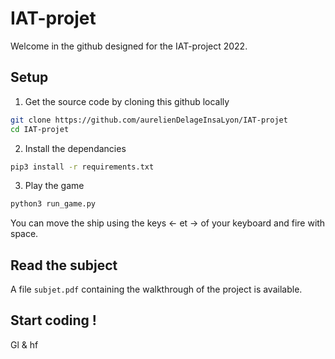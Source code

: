 # IAT-projet
Welcome in the github designed for the IAT-project 2022.

## Setup

1. Get the source code by cloning this github locally
```bash
git clone https://github.com/aurelienDelageInsaLyon/IAT-projet
cd IAT-projet
```

2. Install the dependancies
```bash
pip3 install -r requirements.txt
```

3. Play the game 
```bash
python3 run_game.py
```

You can move the ship using the keys ← et → of your keyboard and fire with space.

## Read the subject

A file `subjet.pdf` containing the walkthrough of the project is available.

## Start coding !

Gl & hf
